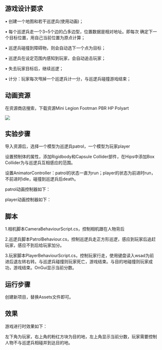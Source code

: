 ## 游戏设计要求

• 创建一个地图和若干巡逻兵(使用动画)；

• 每个巡逻兵走一个3~5个边的凸多边型，位置数据是相对地址。即每次
确定下一个目标位置，用自己当前位置为原点计算；

• 巡逻兵碰撞到障碍物，则会自动选下一个点为目标；

• 巡逻兵在设定范围内感知到玩家，会自动追击玩家；

• 失去玩家目标后，继续巡逻；

• 计分：玩家每次甩掉一个巡逻兵计一分，与巡逻兵碰撞游戏结束；


## 动画资源

在资源商店搜索，下载资源Mini Legion Footman PBR HP Polyart


<img src="https://github.com/linsuling/3D_game_homework_file/blob/main/%E4%BD%9C%E4%B8%9A6_%E6%99%BA%E8%83%BD%E5%B7%A1%E9%80%BB%E5%85%B5/Images/Image.jpg" />

## 实验步骤

导入资源后，选择一个模型为巡逻兵patrol，一个模型为玩家player

设置预制体的属性，添加Rigidbody和Capsule Collider部件，在Hips中添加Box Collider为与巡逻兵互相感应的范围。

设置AnimatorController：patrol的状态一直为run；player的状态为前进时run，不前进时idle，碰撞到巡逻兵后death。

patrol动画控制器如下：



player动画控制器如下：


## 脚本

1.相机脚本CameraBehaviourScript.cs，控制相机跟在人物背后

2.巡逻兵脚本PatrolBehaviour.cs，控制巡逻兵走正方形巡逻，感应到玩家后追赶玩家，感应不到后给玩家加分。

3.玩家脚本PlayerBehaviourScript.cs，控制玩家行走，使用键盘读入wsad为前进后退左转右转。与巡逻兵碰撞则玩家死亡，游戏结束。与目的地碰撞则玩家成功，游戏结束。OnGui显示当前分数。

## 运行步骤

创建新项目，替换Assets文件即可。

## 效果

游戏进行时效果如下：

左下角为玩家，右上角的粉红方块为目的地，左上角显示当前分数，玩家需要控制人物不与巡逻兵相碰并到达目的地。

